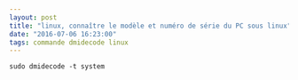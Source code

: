 ```yaml
---
layout: post
title: "linux, connaître le modèle et numéro de série du PC sous linux"
date: "2016-07-06 16:23:00"
tags: commande dmidecode linux
---
```


```
sudo dmidecode -t system
```

